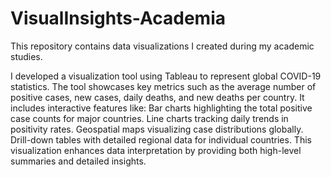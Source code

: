 # VisualInsights-Academia
This repository contains data visualizations I created during my academic studies.

I developed a visualization tool using Tableau to represent global COVID-19 statistics. The tool showcases key metrics such as the average number of positive cases, new cases, daily deaths, and new deaths per country. It includes interactive features like:
Bar charts highlighting the total positive case counts for major countries.
Line charts tracking daily trends in positivity rates.
Geospatial maps visualizing case distributions globally.
Drill-down tables with detailed regional data for individual countries.
This visualization enhances data interpretation by providing both high-level summaries and detailed insights.
